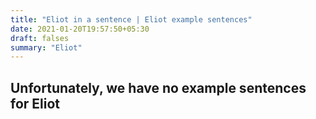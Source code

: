 ```yaml
---
title: "Eliot in a sentence | Eliot example sentences"
date: 2021-01-20T19:57:50+05:30
draft: falses
summary: "Eliot"
---
```

## Unfortunately, we have no example sentences for Eliot                 

